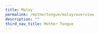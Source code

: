 ```yaml
---
title: Malay
permalink: /mothertongue/malay/overview
description: ""
third_nav_title: Mother Tongue
---
```

